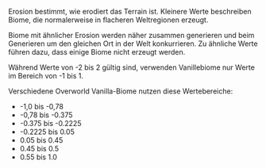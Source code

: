 Erosion bestimmt, wie erodiert das Terrain ist. Kleinere Werte beschreiben Biome, die normalerweise in flacheren Weltregionen erzeugt.

Biome mit ähnlicher Erosion werden näher zusammen generieren und beim Generieren um den gleichen Ort in der Welt konkurrieren. Zu ähnliche Werte führen dazu, dass einige Biome nicht erzeugt werden.

Während Werte von -2 bis 2 gültig sind, verwenden Vanillebiome nur Werte im Bereich von -1 bis 1.

Verschiedene Overworld Vanilla-Biome nutzen diese Wertebereiche:

* -1,0 bis -0,78
* -0,78 bis -0.375
* -0.375 bis -0.2225
* -0.2225 bis 0.05
* 0.05 bis 0.45
* 0.45 bis 0.5
* 0.55 bis 1.0